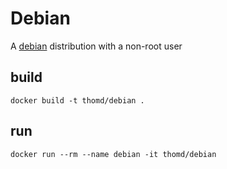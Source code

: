 # Debian

A [debian](https://hub.docker.com/_/debian/) distribution with a non-root user

## build

    docker build -t thomd/debian .

## run

    docker run --rm --name debian -it thomd/debian

